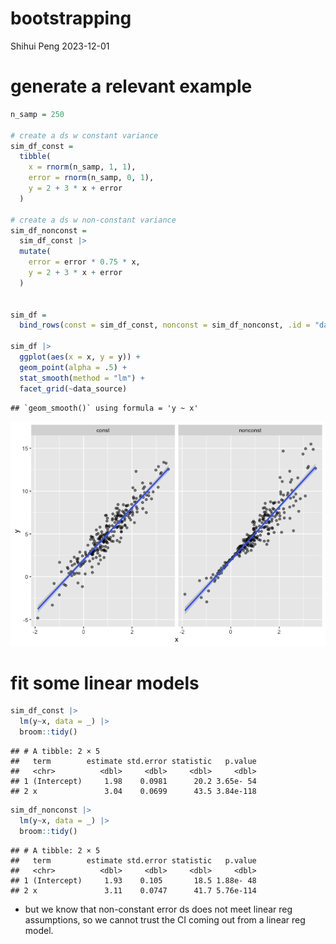bootstrapping
================
Shihui Peng
2023-12-01

# generate a relevant example

``` r
n_samp = 250

# create a ds w constant variance
sim_df_const =
  tibble(
    x = rnorm(n_samp, 1, 1),
    error = rnorm(n_samp, 0, 1),
    y = 2 + 3 * x + error
  )

# create a ds w non-constant variance
sim_df_nonconst =
  sim_df_const |> 
  mutate(
    error = error * 0.75 * x,
    y = 2 + 3 * x + error
  )


sim_df = 
  bind_rows(const = sim_df_const, nonconst = sim_df_nonconst, .id = "data_source")

sim_df |> 
  ggplot(aes(x = x, y = y)) + 
  geom_point(alpha = .5) +
  stat_smooth(method = "lm") +
  facet_grid(~data_source) 
```

    ## `geom_smooth()` using formula = 'y ~ x'

![](bootstrapping_files/figure-gfm/unnamed-chunk-2-1.png)<!-- -->

# fit some linear models

``` r
sim_df_const |> 
  lm(y~x, data = _) |> 
  broom::tidy()
```

    ## # A tibble: 2 × 5
    ##   term        estimate std.error statistic   p.value
    ##   <chr>          <dbl>     <dbl>     <dbl>     <dbl>
    ## 1 (Intercept)     1.98    0.0981      20.2 3.65e- 54
    ## 2 x               3.04    0.0699      43.5 3.84e-118

``` r
sim_df_nonconst |> 
  lm(y~x, data = _) |> 
  broom::tidy()
```

    ## # A tibble: 2 × 5
    ##   term        estimate std.error statistic   p.value
    ##   <chr>          <dbl>     <dbl>     <dbl>     <dbl>
    ## 1 (Intercept)     1.93    0.105       18.5 1.88e- 48
    ## 2 x               3.11    0.0747      41.7 5.76e-114

- but we know that non-constant error ds does not meet linear reg
  assumptions, so we cannot trust the CI coming out from a linear reg
  model.
